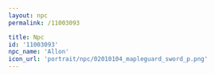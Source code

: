 ```yaml
---
layout: npc
permalink: /11003093

title: Npc
id: '11003093'
npc_name: 'Allon'
icon_url: 'portrait/npc/02010104_mapleguard_sword_p.png'
---
```

